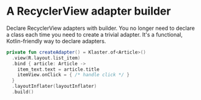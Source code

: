 # A RecyclerView adapter builder

Declare RecyclerView adapters with builder. You no longer need to declare a class each time you need to create a trivial adapter. It's a functional, Kotlin-friendly way to declare adapters.

```kotlin
private fun createAdapter() = Klaster.of<Article>()
  .view(R.layout.list_item)
  .bind { article: Article ->
    item_text.text = article.title
    itemView.onClick = { /* handle click */ }
  }
  .layoutInflater(layoutInflater)
  .build()
```
